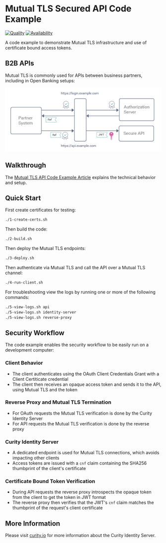 # Mutual TLS Secured API Code Example

[![Quality](https://img.shields.io/badge/quality-experiment-red)](https://curity.io/resources/code-examples/status/)
[![Availability](https://img.shields.io/badge/availability-source-blue)](https://curity.io/resources/code-examples/status/)

A code example to demonstrate Mutual TLS infrastructure and use of certificate bound access tokens.

## B2B APIs

Mutual TLS is commonly used for APIs between business partners, including in Open Banking setups:

![Sequence](images/sequence.png)

## Walkthrough

The [Mutual TLS API Code Example Article](https://curity.io/resources/learn/mutual-tls-api/) explains the technical behavior and setup.

## Quick Start

First create certificates for testing:

```bash
./1-create-certs.sh
```

Then build the code:

```bash
./2-build.sh
```

Then deploy the Mutual TLS endpoints:

```bash
./3-deploy.sh
```

Then authenticate via Mutual TLS and call the API over a Mutual TLS channel:

```bash
./4-run-client.sh
```

For troubleshooting view the logs by running one or more of the following commands:

```bash
./5-view-logs.sh api
./5-view-logs.sh identity-server
./5-view-logs.sh reverse-proxy
```

## Security Workflow

The code example enables the security workflow to be easily run on a development computer:

### Client Behavior

- The client authenticates using the OAuth Client Credentials Grant with a Client Certiticate credential
- The client then receives an opaque access token and sends it to the API, using Mutual TLS and the token

### Reverse Proxy and Mutual TLS Termination

- For OAuth requests the Mutual TLS verification is done by the Curity Identity Server
- For API requests the Mutual TLS verification is done by the reverse proxy

### Curity Identity Server

- A dedicated endpoint is used for Mutual TLS connections, which avoids impacting other clients
- Access tokens are issued with a `cnf` claim containing the SHA256 thumbprint of the client's certificate

### Certificate Bound Token Verification

- During API requests the reverse proxy introspects the opaque token from the client to get the token in JWT format
- The reverse proxy then verifies that the JWT's `cnf` claim matches the thumbprint of the request's client certificate

## More Information

Please visit [curity.io](https://curity.io/) for more information about the Curity Identity Server.
